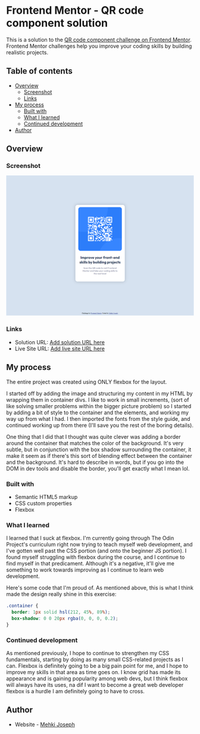 # Frontend Mentor - QR code component solution

This is a solution to the [QR code component challenge on Frontend Mentor](https://www.frontendmentor.io/challenges/qr-code-component-iux_sIO_H). Frontend Mentor challenges help you improve your coding skills by building realistic projects. 

## Table of contents

- [Overview](#overview)
  - [Screenshot](#screenshot)
  - [Links](#links)
- [My process](#my-process)
  - [Built with](#built-with)
  - [What I learned](#what-i-learned)
  - [Continued development](#continued-development)
- [Author](#author)

## Overview

### Screenshot

![](./images/127.0.0.1_5500_index.html.png)

### Links

- Solution URL: [Add solution URL here](https://your-solution-url.com)
- Live Site URL: [Add live site URL here](https://your-live-site-url.com)

## My process

The entire project was created using ONLY flexbox for the layout.

I started off by adding the image and structuring my content in my HTML by wrapping them in container divs. I like to work in small increments, (sort of like solving smaller problems within the bigger picture problem) so I started by adding a bit of style to the container and the elements, and working my way up from what I had. I then imported the fonts from the style guide, and continued working up from there (I'll save you the rest of the boring details).

One thing that I did that I thought was quite clever was adding a border around the container that matches the color of the background. It's very subtle, but in conjunction with the box shadow surrounding the container, it make it seem as if there's this sort of blending effect between the container and the background. It's hard to describe in words, but if you go into the DOM in dev tools and disable the border, you'll get exactly what I mean lol.

### Built with

- Semantic HTML5 markup
- CSS custom properties
- Flexbox

### What I learned

I learned that I suck at flexbox. I'm currently going through The Odin Project's curriculum right now trying to teach myself web development, and I've gotten well past the CSS portion (and onto the beginner JS portion). I found myself struggling with flexbox during the course, and I continue to find myself in that predicament. Although it's a negative, it'll give me something to work towards improving as I continue to learn web development.

Here's some code that I'm proud of. As mentioned above, this is what I think made the design really shine in this exercise:

```css
.container {
  border: 1px solid hsl(212, 45%, 89%);
  box-shadow: 0 0 20px rgba(0, 0, 0, 0.2);
}
```

### Continued development

As mentioned previously, I hope to continue to strengthen my CSS fundamentals, starting by doing as many small CSS-related projects as I can. Flexbox is definitely going to be a big pain point for me, and I hope to improve my skills in that area as time goes on. I know grid has made its appearance and is gaining popularity among web devs, but I think flexbox will always have its uses, na dif I want to become a great web developer flexbox is a hurdle I am definitely going to have to cross.

## Author

- Website - [Mehki Joseph](https://github.com/mehkij)
